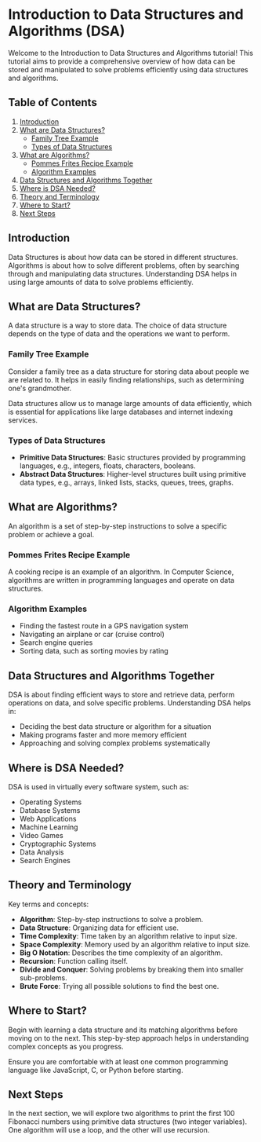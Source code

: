 # Introduction to Data Structures and Algorithms (DSA)

Welcome to the Introduction to Data Structures and Algorithms tutorial! This tutorial aims to provide a comprehensive overview of how data can be stored and manipulated to solve problems efficiently using data structures and algorithms.

## Table of Contents
1. [Introduction](#introduction)
2. [What are Data Structures?](#what-are-data-structures)
    - [Family Tree Example](#family-tree-example)
    - [Types of Data Structures](#types-of-data-structures)
3. [What are Algorithms?](#what-are-algorithms)
    - [Pommes Frites Recipe Example](#pommes-frites-recipe-example)
    - [Algorithm Examples](#algorithm-examples)
4. [Data Structures and Algorithms Together](#data-structures-and-algorithms-together)
5. [Where is DSA Needed?](#where-is-dsa-needed)
6. [Theory and Terminology](#theory-and-terminology)
7. [Where to Start?](#where-to-start)
8. [Next Steps](#next-steps)

## Introduction
Data Structures is about how data can be stored in different structures. Algorithms is about how to solve different problems, often by searching through and manipulating data structures. Understanding DSA helps in using large amounts of data to solve problems efficiently.

## What are Data Structures?
A data structure is a way to store data. The choice of data structure depends on the type of data and the operations we want to perform.

### Family Tree Example
Consider a family tree as a data structure for storing data about people we are related to. It helps in easily finding relationships, such as determining one's grandmother.

Data structures allow us to manage large amounts of data efficiently, which is essential for applications like large databases and internet indexing services.

### Types of Data Structures
- **Primitive Data Structures**: Basic structures provided by programming languages, e.g., integers, floats, characters, booleans.
- **Abstract Data Structures**: Higher-level structures built using primitive data types, e.g., arrays, linked lists, stacks, queues, trees, graphs.

## What are Algorithms?
An algorithm is a set of step-by-step instructions to solve a specific problem or achieve a goal.

### Pommes Frites Recipe Example
A cooking recipe is an example of an algorithm. In Computer Science, algorithms are written in programming languages and operate on data structures.

### Algorithm Examples
- Finding the fastest route in a GPS navigation system
- Navigating an airplane or car (cruise control)
- Search engine queries
- Sorting data, such as sorting movies by rating

## Data Structures and Algorithms Together
DSA is about finding efficient ways to store and retrieve data, perform operations on data, and solve specific problems. Understanding DSA helps in:
- Deciding the best data structure or algorithm for a situation
- Making programs faster and more memory efficient
- Approaching and solving complex problems systematically

## Where is DSA Needed?
DSA is used in virtually every software system, such as:
- Operating Systems
- Database Systems
- Web Applications
- Machine Learning
- Video Games
- Cryptographic Systems
- Data Analysis
- Search Engines

## Theory and Terminology
Key terms and concepts:
- **Algorithm**: Step-by-step instructions to solve a problem.
- **Data Structure**: Organizing data for efficient use.
- **Time Complexity**: Time taken by an algorithm relative to input size.
- **Space Complexity**: Memory used by an algorithm relative to input size.
- **Big O Notation**: Describes the time complexity of an algorithm.
- **Recursion**: Function calling itself.
- **Divide and Conquer**: Solving problems by breaking them into smaller sub-problems.
- **Brute Force**: Trying all possible solutions to find the best one.

## Where to Start?
Begin with learning a data structure and its matching algorithms before moving on to the next. This step-by-step approach helps in understanding complex concepts as you progress.

Ensure you are comfortable with at least one common programming language like JavaScript, C, or Python before starting.

## Next Steps
In the next section, we will explore two algorithms to print the first 100 Fibonacci numbers using primitive data structures (two integer variables). One algorithm will use a loop, and the other will use recursion.

